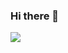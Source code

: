 ### Hi there 👋


<img src="https://img.shields.io/badge/Android-3DDC84?style=flat-square&logo=Android&logoColor=white"/>
